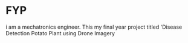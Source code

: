 # FYP
i am a mechatronics engineer. This my final year project titled 'Disease Detection Potato Plant using Drone Imagery
